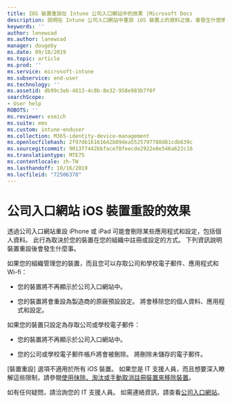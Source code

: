 ```yaml
---
title: IOS 裝置重設在 Intune 公司入口網站中的效果 |Microsoft Docs
description: 說明在 Intune 公司入口網站中重設 iOS 裝置上的資料之後，會發生什麼情況。
keywords: ''
author: lenewsad
ms.author: lanewsad
manager: dougeby
ms.date: 09/18/2019
ms.topic: article
ms.prod: ''
ms.service: microsoft-intune
ms.subservice: end-user
ms.technology: ''
ms.assetid: db99c3eb-4813-4c8b-8e32-958e983b7f0f
searchScope:
- User help
ROBOTS: ''
ms.reviewer: esmich
ms.suite: ems
ms.custom: intune-enduser
ms.collection: M365-identity-device-management
ms.openlocfilehash: 2f97db16161642b09dea5525797780d81cdb639c
ms.sourcegitcommit: 9013f7442bbface78feecde2922e8e546a622c16
ms.translationtype: MTE75
ms.contentlocale: zh-TW
ms.lasthandoff: 10/16/2019
ms.locfileid: "72506378"
---
```

# <a name="effects-of-company-portal-ios-device-reset"></a>公司入口網站 iOS 裝置重設的效果 

透過公司入口網站重設 iPhone 或 iPad 可能會刪除某些應用程式和設定，包括個人資料。 此行為取決於您的裝置在您的組織中註冊或設定的方式。 下列資訊說明裝置重設後會發生什麼事。  

如果您的組織管理您的裝置，而且您可以存取公司和學校電子郵件、應用程式和 Wi-fi：

- 您的裝置將不再顯示於公司入口網站中。  

- 您的裝置將會重設為製造商的原廠預設設定。 將會移除您的個人資料、應用程式和設定。

如果您的裝置只設定為存取公司或學校電子郵件：

- 您的裝置將不再顯示於公司入口網站中。  

- 您的公司或學校電子郵件帳戶將會被刪除。 將刪除未儲存的電子郵件。   

[裝置重設] 選項不適用於所有 iOS 裝置。 如果您是 IT 支援人員，而且想要深入瞭解這些限制，請參閱[使用抹除、淘汰或手動取消註冊裝置來移除裝置](https://docs.microsoft.com/intune/devices-wipe)。  

如有任何疑問，請洽詢您的 IT 支援人員。 如需連絡資訊，請查看[公司入口網站](https://go.microsoft.com/fwlink/?linkid=2010980)。
